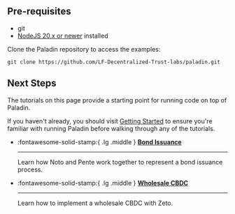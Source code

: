 ## Pre-requisites

* git
* [NodeJS 20.x or newer](https://nodejs.org/en/download/package-manager) installed

Clone the Paladin repository to access the examples:

```shell
git clone https://github.com/LF-Decentralized-Trust-labs/paladin.git
```

## Next Steps


The tutorials on this page provide a starting point for running code on top of Paladin.

If you haven't already, you should visit [Getting Started](../getting-started/installation/) to
ensure you're familiar with running Paladin before walking through any of the tutorials.

<div class="grid cards" markdown>

-   :fontawesome-solid-stamp:{ .lg .middle } __[Bond Issuance](bond-issuance.md)__ 

    ---

    Learn how Noto and Pente work together to represent a bond issuance process.

-   :fontawesome-solid-stamp:{ .lg .middle } __[Wholesale CBDC](zkp-cbdc.md)__ 

    ---

    Learn how to implement a wholesale CBDC with Zeto.

</div>
